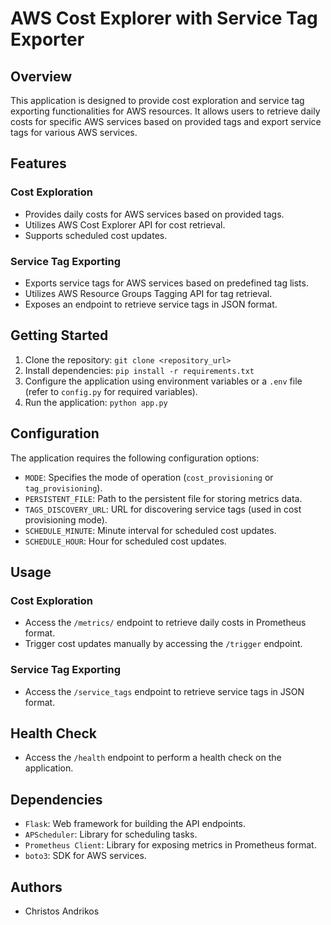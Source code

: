 # AWS Cost Explorer with Service Tag Exporter

## Overview

This application is designed to provide cost exploration and service tag exporting functionalities for AWS resources. It allows users to retrieve daily costs for specific AWS services based on provided tags and export service tags for various AWS services.

## Features

### Cost Exploration
- Provides daily costs for AWS services based on provided tags.
- Utilizes AWS Cost Explorer API for cost retrieval.
- Supports scheduled cost updates.

### Service Tag Exporting
- Exports service tags for AWS services based on predefined tag lists.
- Utilizes AWS Resource Groups Tagging API for tag retrieval.
- Exposes an endpoint to retrieve service tags in JSON format.

## Getting Started

1. Clone the repository: `git clone <repository_url>`
2. Install dependencies: `pip install -r requirements.txt`
3. Configure the application using environment variables or a `.env` file (refer to `config.py` for required variables).
4. Run the application: `python app.py`

## Configuration

The application requires the following configuration options:

- `MODE`: Specifies the mode of operation (`cost_provisioning` or `tag_provisioning`).
- `PERSISTENT_FILE`: Path to the persistent file for storing metrics data.
- `TAGS_DISCOVERY_URL`: URL for discovering service tags (used in cost provisioning mode).
- `SCHEDULE_MINUTE`: Minute interval for scheduled cost updates.
- `SCHEDULE_HOUR`: Hour for scheduled cost updates.

## Usage

### Cost Exploration
- Access the `/metrics/` endpoint to retrieve daily costs in Prometheus format.
- Trigger cost updates manually by accessing the `/trigger` endpoint.

### Service Tag Exporting
- Access the `/service_tags` endpoint to retrieve service tags in JSON format.

## Health Check
- Access the `/health` endpoint to perform a health check on the application.

## Dependencies
- `Flask`: Web framework for building the API endpoints.
- `APScheduler`: Library for scheduling tasks.
- `Prometheus Client`: Library for exposing metrics in Prometheus format.
- `boto3`: SDK for AWS services.

## Authors
- Christos Andrikos
